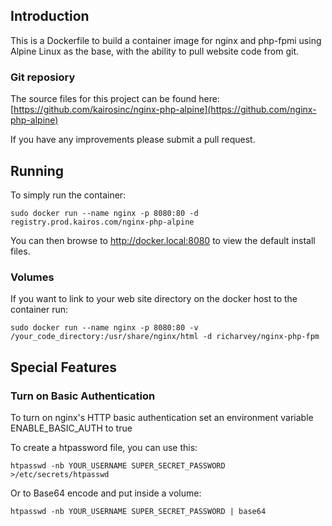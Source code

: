 ## Introduction
This is a Dockerfile to build a container image for nginx and php-fpmi using Alpine Linux as the base, with the ability to pull website code from git. 

### Git reposiory
The source files for this project can be found here: [https://github.com/kairosinc/nginx-php-alpine](https://github.com/nginx-php-alpine)

If you have any improvements please submit a pull request.

## Running
To simply run the container:

```
sudo docker run --name nginx -p 8080:80 -d registry.prod.kairos.com/nginx-php-alpine
```
You can then browse to http://docker.local:8080 to view the default install files.

### Volumes
If you want to link to your web site directory on the docker host to the container run:

```
sudo docker run --name nginx -p 8080:80 -v /your_code_directory:/usr/share/nginx/html -d richarvey/nginx-php-fpm
```

## Special Features

### Turn on Basic Authentication
To turn on nginx's HTTP basic authentication set an environment variable ENABLE_BASIC_AUTH to true

To create a htpassword file, you can use this:

```
htpasswd -nb YOUR_USERNAME SUPER_SECRET_PASSWORD >/etc/secrets/htpasswd
```

Or to Base64 encode and put inside a volume:

```
htpasswd -nb YOUR_USERNAME SUPER_SECRET_PASSWORD | base64
```

